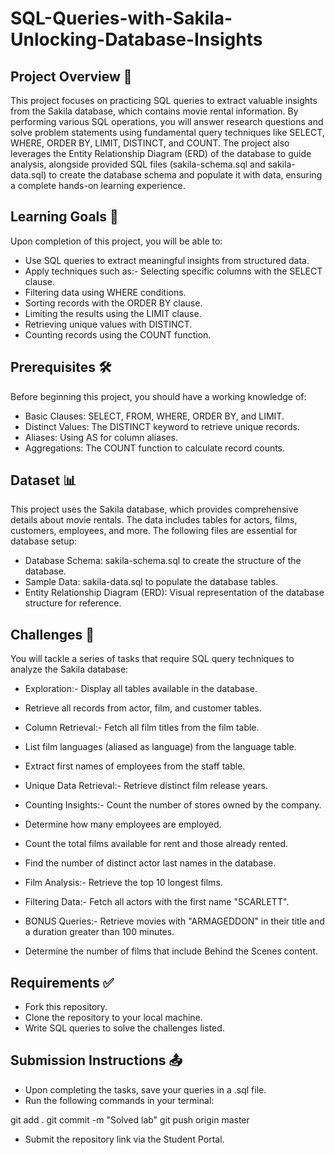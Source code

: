 # SQL-Queries-with-Sakila-Unlocking-Database-Insights

## Project Overview 📑
This project focuses on practicing SQL queries to extract valuable insights from the Sakila database, which contains movie rental information. By performing various SQL operations, you will answer research questions and solve problem statements using fundamental query techniques like SELECT, WHERE, ORDER BY, LIMIT, DISTINCT, and COUNT.
The project also leverages the Entity Relationship Diagram (ERD) of the database to guide analysis, alongside provided SQL files (sakila-schema.sql and sakila-data.sql) to create the database schema and populate it with data, ensuring a complete hands-on learning experience.

## Learning Goals 🎯
Upon completion of this project, you will be able to:
- Use SQL queries to extract meaningful insights from structured data.
- Apply techniques such as:- Selecting specific columns with the SELECT clause.
- Filtering data using WHERE conditions.
- Sorting records with the ORDER BY clause.
- Limiting the results using the LIMIT clause.
- Retrieving unique values with DISTINCT.
- Counting records using the COUNT function.



## Prerequisites 🛠️
Before beginning this project, you should have a working knowledge of:
- Basic Clauses: SELECT, FROM, WHERE, ORDER BY, and LIMIT.
- Distinct Values: The DISTINCT keyword to retrieve unique records.
- Aliases: Using AS for column aliases.
- Aggregations: The COUNT function to calculate record counts.


## Dataset 📊
This project uses the Sakila database, which provides comprehensive details about movie rentals. The data includes tables for actors, films, customers, employees, and more. The following files are essential for database setup:
- Database Schema: sakila-schema.sql to create the structure of the database.
- Sample Data: sakila-data.sql to populate the database tables.
- Entity Relationship Diagram (ERD): Visual representation of the database structure for reference.


## Challenges 🧩
You will tackle a series of tasks that require SQL query techniques to analyze the Sakila database:
- Exploration:- Display all tables available in the database.
- Retrieve all records from actor, film, and customer tables.

- Column Retrieval:- Fetch all film titles from the film table.
- List film languages (aliased as language) from the language table.
- Extract first names of employees from the staff table.

- Unique Data Retrieval:- Retrieve distinct film release years.

- Counting Insights:- Count the number of stores owned by the company.
- Determine how many employees are employed.
- Count the total films available for rent and those already rented.
- Find the number of distinct actor last names in the database.

- Film Analysis:- Retrieve the top 10 longest films.

- Filtering Data:- Fetch all actors with the first name "SCARLETT".

- BONUS Queries:- Retrieve movies with "ARMAGEDDON" in their title and a duration greater than 100 minutes.
- Determine the number of films that include Behind the Scenes content.



## Requirements ✅
- Fork this repository.
- Clone the repository to your local machine.
- Write SQL queries to solve the challenges listed.


## Submission Instructions 📤
- Upon completing the tasks, save your queries in a .sql file.
- Run the following commands in your terminal:

git add .
git commit -m "Solved lab"
git push origin master


- Submit the repository link via the Student Portal.